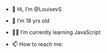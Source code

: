 - 👋 Hi, I’m @LouisevS
- 👀 I’m 18 yrs old
- 👩🏼 I’m currently learning JavaScript 
 
- 📫 How to reach me: 

<!---
LouisevS/LouisevS is a ✨ special ✨ repository because its `README.md` (this file) appears on your GitHub profile.
You can click the Preview link to take a look at your changes.
--->
